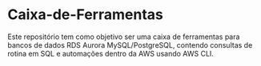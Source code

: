 # Caixa-de-Ferramentas

Este repositório tem como objetivo ser uma caixa de ferramentas para bancos de dados RDS Aurora MySQL/PostgreSQL, contendo consultas de rotina em SQL e automações dentro da AWS usando AWS CLI.
